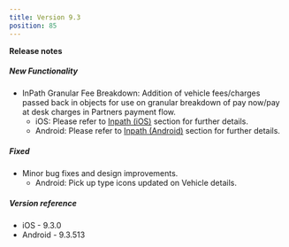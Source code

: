 ```yaml
---
title: Version 9.3
position: 85
---
```


**Release notes**  

##### New Functionality
* InPath Granular Fee Breakdown: Addition of vehicle fees/charges passed back in objects for use on granular breakdown of pay now/pay at desk charges in Partners payment flow.
    * iOS: Please refer to <a href="https://cartrawler.github.io/#section_iosinpath" target="_blank">Inpath (iOS)</a> section for further details.
    * Android: Please refer to <a href="https://cartrawler.github.io/#section_androidinpath" target="_blank">Inpath (Android)</a> section for further details.
      
##### Fixed
* Minor bug fixes and design improvements.
    * Android: Pick up type icons updated on Vehicle details.
    
##### Version reference 
* iOS - 9.3.0
* Android - 9.3.513

